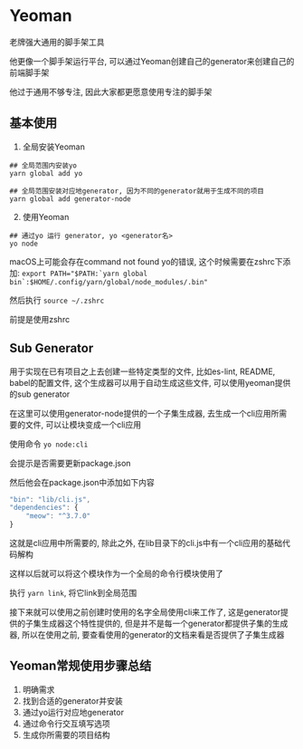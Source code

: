 # Yeoman

老牌强大通用的脚手架工具

他更像一个脚手架运行平台, 可以通过Yeoman创建自己的generator来创建自己的前端脚手架

他过于通用不够专注, 因此大家都更愿意使用专注的脚手架

## 基本使用

1. 全局安装Yeoman

```Shell
## 全局范围内安装yo
yarn global add yo

## 全局范围安装对应地generator, 因为不同的generator就用于生成不同的项目
yarn global add generator-node

```
2. 使用Yeoman

```Shell
## 通过yo 运行 generator, yo <generator名>
yo node

```

macOS上可能会存在command not found yo的错误, 这个时候需要在zshrc下添加: ```export PATH="$PATH:`yarn global bin`:$HOME/.config/yarn/global/node_modules/.bin"```

然后执行 `source ~/.zshrc`

前提是使用zshrc

## Sub Generator

用于实现在已有项目之上去创建一些特定类型的文件, 比如es-lint, README, babel的配置文件, 这个生成器可以用于自动生成这些文件, 可以使用yeoman提供的sub generator

在这里可以使用generator-node提供的一个子集生成器, 去生成一个cli应用所需要的文件, 可以让模块变成一个cli应用

使用命令 `yo node:cli`

会提示是否需要更新package.json

然后他会在package.json中添加如下内容

```javaScript
"bin": "lib/cli.js",
"dependencies": {
    "meow": "^3.7.0"
}
```

这就是cli应用中所需要的, 除此之外, 在lib目录下的cli.js中有一个cli应用的基础代码解构

这样以后就可以将这个模块作为一个全局的命令行模块使用了

执行 `yarn link`, 将它link到全局范围

接下来就可以使用之前创建时使用的名字全局使用cli来工作了, 这是generator提供的子集生成器这个特性提供的, 但是并不是每一个generator都提供子集的生成器, 所以在使用之前, 要查看使用的generator的文档来看是否提供了子集生成器

## Yeoman常规使用步骤总结

1. 明确需求
2. 找到合适的generator并安装
3. 通过yo运行对应地generator
4. 通过命令行交互填写选项
5. 生成你所需要的项目结构
